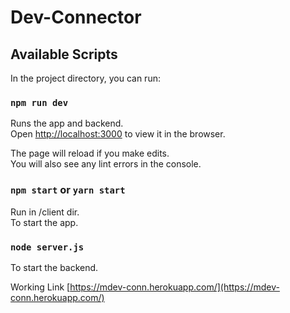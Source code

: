 # Dev-Connector

## Available Scripts

In the project directory, you can run:

### `npm run dev`

Runs the app and backend. <br>
Open [http://localhost:3000](http://localhost:3000) to view it in the browser.

The page will reload if you make edits.<br />
You will also see any lint errors in the console.

### `npm start` or `yarn start`

Run in /client dir. <br>
To start the app. <br>

### `node server.js`

To start the backend.

Working Link
[https://mdev-conn.herokuapp.com/](https://mdev-conn.herokuapp.com/)
